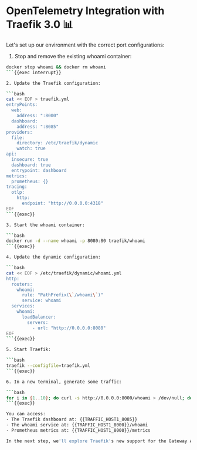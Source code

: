 # OpenTelemetry Integration with Traefik 3.0 📊

Let's set up our environment with the correct port configurations:

1. Stop and remove the existing whoami container:

```bash
docker stop whoami && docker rm whoami
```{{exec interrupt}}

2. Update the Traefik configuration:

```bash
cat << EOF > traefik.yml
entryPoints:
  web:
    address: ":8000"
  dashboard:
    address: ":8085"
providers:
  file:
    directory: /etc/traefik/dynamic
    watch: true
api:
  insecure: true
  dashboard: true
  entrypoint: dashboard
metrics:
  prometheus: {}
tracing:
  otlp:
    http:
      endpoint: "http://0.0.0.0:4318"
EOF
```{{exec}}

3. Start the whoami container:

```bash
docker run -d --name whoami -p 8080:80 traefik/whoami
```{{exec}}

4. Update the dynamic configuration:

```bash
cat << EOF > /etc/traefik/dynamic/whoami.yml
http:
  routers:
    whoami:
      rule: "PathPrefix(\`/whoami\`)"
      service: whoami
  services:
    whoami:
      loadBalancer:
        servers:
          - url: "http://0.0.0.0:8080"
EOF
```{{exec}}

5. Start Traefik:

```bash
traefik --configfile=traefik.yml
```{{exec}}

6. In a new terminal, generate some traffic:

```bash
for i in {1..10}; do curl -s http://0.0.0.0:8000/whoami > /dev/null; done
```{{exec}}

You can access:
- The Traefik dashboard at: {{TRAFFIC_HOST1_8085}}
- The whoami service at: {{TRAFFIC_HOST1_8000}}/whoami
- Prometheus metrics at: {{TRAFFIC_HOST1_8000}}/metrics

In the next step, we'll explore Traefik's new support for the Gateway API!
